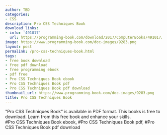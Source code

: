 ```yaml
---
author: TBD
categories:
- CSS
description: Pro CSS Techniques Book
download_links:
- info: '491017'
  url: https://programming-book.com/download/2017/ComputerBooks/491017/Pro CSS Techniques.pdf
image: https://www.programming-book.com/doc-images/9283.png
layout: post
permalink: /pro-css-techniques-book.html
tags:
- free book download
- free pdf download
- free programming ebook
- pdf free
- Pro CSS Techniques Book ebook
- Pro CSS Techniques Book pdf
- Pro CSS Techniques Book pdf download
thumbnail_url: https://www.programming-book.com/doc-images/9283.png
title: Pro CSS Techniques Book
---
```


 
<div class="item-desc text-justify">
  "Pro CSS Techniques Book" is available in PDF format. This books is free to download. Learn from this free book and enhance your skills.
  <br>
  #Pro CSS Techniques Book ebook, #Pro CSS Techniques Book pdf, #Pro CSS Techniques Book pdf download
</div>